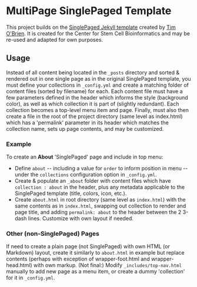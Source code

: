 MultiPage SinglePaged Template
===============================

This project builds on the [SinglePaged Jekyll template](https://github.com/t413/SinglePaged) created by [Tim O'Brien](http://t413.com/).
It is created for the Center for Stem Cell Bioinformatics and may be re-used and adapted for own purposes.

## Usage

Instead of all content being located in the `_posts` directory and sorted & rendered out in one single page as in the original SinglePaged template, you must define your collections in `_config.yml` and create a matching folder of content files (sorted by filename) for each. Each content file must have a few parameters defined in the header which informs the style (background color), as well as which collection it is part of (slightly redundant). Each collection becomes a top-level menu item and page. Finally, must also then create a file in the root of the project directory (same level as index.html) which has a 'permalink' parameter in its header which matches the collection name, sets up page contents, and may be customized.

### Example

To create an **About** 'SinglePaged' page and include in top menu:
- Define `about` -- including a value for `order` to inform position in menu -- under the `collections` configuration option in `_config.yml`. 
- Create & populate an `_about` folder with content files which have `collection : about` in the header, plus any metadata applicable to the SinglePaged template (title, colors, icon, etc.).
- Create `about.html` in root directory (same level as `index.html`) with the same contents as in `index.html`, swapping out collection to render and page title, and adding `permalink: about` to the header between the 2 3-dash lines. Customize with own layout if needed.

### Other (non-SinglePaged) Pages

If need to create a plain page (not SinglePaged) with own HTML (or Markdown) layout, create it similarly to `about.html` in example but replace contents (perhaps with exception of wrapper-foot.html and wrapper-head.html) with own markup. (Not final:) Modify `_includes/top-nav.html` manually to add new page as a menu item, or create a dummy 'collection' for it in `_config.yml`.
